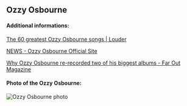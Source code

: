 ## Ozzy Osbourne
#### Additional informations:
[The 60 greatest Ozzy Osbourne songs | Louder](https://www.loudersound.com/features/the-60-best-Ozzy-Osbourne-songs)

[NEWS - Ozzy Osbourne Official Site](https://www.ozzy.com/news)

[Why Ozzy Osbourne re-recorded two of his biggest albums - Far Out Magazine](https://faroutmagazine.co.uk/ozzy-osbourne-re-recorded-two-biggest-albums/)

#### Photo of the Ozzy Osbourne:
![Ozzy Osbourne photo](https://i.pinimg.com/originals/11/e8/c9/11e8c9a55c3c63b3a528edcf844f52ae.jpg)
